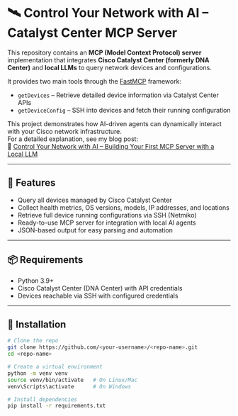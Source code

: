 # 🛰️ Control Your Network with AI – Catalyst Center MCP Server

This repository contains an **MCP (Model Context Protocol) server** implementation that integrates **Cisco Catalyst Center (formerly DNA Center)** and **local LLMs** to query network devices and configurations.  

It provides two main tools through the [FastMCP](https://github.com/CognitiveNetworks/fastmcp) framework:
- `getDevices` – Retrieve detailed device information via Catalyst Center APIs  
- `getDeviceConfig` – SSH into devices and fetch their running configuration  

This project demonstrates how AI-driven agents can dynamically interact with your Cisco network infrastructure.  
For a detailed explanation, see my blog post:  
🔗 [Control Your Network with AI – Building Your First MCP Server with a Local LLM](https://krauss1990.wixsite.com/home/post/control-your-network-with-ai-building-your-first-mcp-server-with-a-local-llm)

---

## 🚀 Features
- Query all devices managed by Cisco Catalyst Center  
- Collect health metrics, OS versions, models, IP addresses, and locations  
- Retrieve full device running configurations via SSH (Netmiko)  
- Ready-to-use MCP server for integration with local AI agents  
- JSON-based output for easy parsing and automation  

---

## 📦 Requirements
- Python 3.9+  
- Cisco Catalyst Center (DNA Center) with API credentials  
- Devices reachable via SSH with configured credentials  

---

## 🔧 Installation

```bash
# Clone the repo
git clone https://github.com/<your-username>/<repo-name>.git
cd <repo-name>

# Create a virtual environment
python -m venv venv
source venv/bin/activate   # On Linux/Mac
venv\Scripts\activate      # On Windows

# Install dependencies
pip install -r requirements.txt
